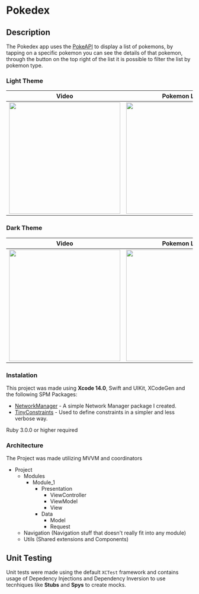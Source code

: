# Pokedex

## Description
The Pokedex app uses the [PokeAPI](https://pokeapi.co/) to display a list of pokemons, by tapping on a specific pokemon you can see the details of that pokemon, through the button on the top right of the list it is possible to filter the list by pokemon type.

### Light Theme
| Video | Pokemon List | Details Screen | Filter Screen |
| ------------- | ------------- | ----------- | ----------- | 
| <img src="https://github.com/filipero/pokedex/assets/28496460/2889c595-ba5b-4915-a358-bf17486f1418" width="300"> | <img src="https://github.com/filipero/pokedex/assets/28496460/1570f99d-06c9-47c7-a70b-7bb2915806a9" width="300"> | <img src="https://github.com/filipero/pokedex/assets/28496460/30c9610e-a876-4c86-a7cb-d16317c308e4" width="300"> | <img src="https://github.com/filipero/pokedex/assets/28496460/003850c7-c9b2-4686-bed2-4dff7fb9463d" width="300"> |

### Dark Theme
| Video | Pokemon List | Details Screen | Filter Screen |
| ------------- | ------------- | ----------- | ----------- | 
| <img src="https://github.com/filipero/pokedex/assets/28496460/f4454bdf-98aa-4e3c-bc11-765012ead318" width="300"> | <img src="https://github.com/filipero/pokedex/assets/28496460/a42e60cc-2ed8-4c44-bbc2-24524ad3f4ab" width="300"> | <img src="https://github.com/filipero/pokedex/assets/28496460/783ff526-aeda-4b54-8ae2-491b9b280c71" width="300"> | <img src="https://github.com/filipero/pokedex/assets/28496460/dc49475e-a651-4e39-92f2-fcc90b6dcf89" width="300"> |


### Instalation

This project was made using **Xcode 14.0**, Swift and UIKit, XCodeGen and the following SPM Packages: 
- [NetworkManager](https://github.com/filipero/NetworkManager.git) - A simple Network Manager package I created. 
- [TinyConstraints](https://github.com/roberthein/TinyConstraints.git) - Used to define constraints in a simpler and less verbose way.

Ruby 3.0.0 or higher required
### Architecture
The Project was made utilizing MVVM and coordinators
  * Project
    * Modules
      * Module_1
        * Presentation
          * ViewController
          * ViewModel
          * View
        * Data
          * Model
          * Request
    * Navigation (Navigation stuff that doesn't really fit into any module)
    * Utils (Shared extensions and Components)

## Unit Testing

Unit tests were made using the default `XCTest` framework and contains usage of Depedency Injections and Dependency Inversion to use tecnhiques like **Stubs** and **Spys** to create mocks.
